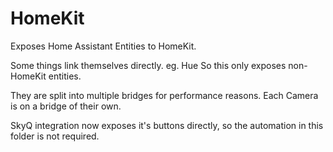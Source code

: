 # HomeKit

Exposes Home Assistant Entities to HomeKit.

Some things link themselves directly.
eg. Hue
So this only exposes non-HomeKit entities.

They are split into multiple bridges for performance reasons.
Each Camera is on a bridge of their own.

SkyQ integration now exposes it's buttons directly, so the automation in this folder is not required.
